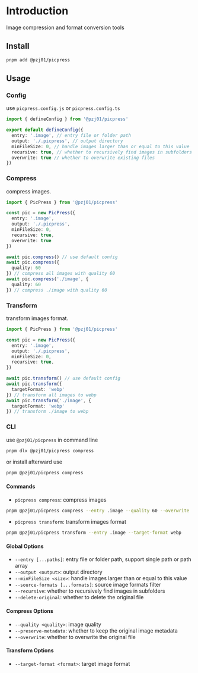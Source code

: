 # Introduction

Image compression and format conversion tools

## Install

```bash
pnpm add @pzj01/picpress
```

## Usage

### Config

use `picpress.config.js` or `picpress.config.ts`

```ts
import { defineConfig } from '@pzj01/picpress'

export default defineConfig({
  entry: '.image', // entry file or folder path
  output: './.picpress', // output directory
  minFileSize: 0, // handle images larger than or equal to this value
  recursive: true, // whether to recursively find images in subfolders
  overwrite: true // whether to overwrite existing files
})
```

### Compress

compress images.

```ts
import { PicPress } from '@pzj01/picpress'

const pic = new PicPress({
  entry: '.image',
  output: './.picpress',
  minFileSize: 0,
  recursive: true,
  overwrite: true
})

await pic.compress() // use default config
await pic.compress({
  quality: 60
}) // compress all images with quality 60
await pic.compress('./image', {
  quality: 60
}) // compress ./image with quality 60
```

### Transform

transform images format.

```ts
import { PicPress } from '@pzj01/picpress'

const pic = new PicPress({
  entry: '.image',
  output: './.picpress',
  minFileSize: 0,
  recursive: true,
})

await pic.transform() // use default config
await pic.transform({
  targetFormat: 'webp'
}) // transform all images to webp
await pic.transform('./image', {
  targetFormat: 'webp'
}) // transform ./image to webp
```

### CLI

use `@pzj01/picpress` in command line

```bash
pnpm dlx @pzj01/picpress compress
```

or install afterward use

```bash
pnpm @pzj01/picpress compress
```

#### Commands

- `picpress compress`: compress images

```bash
pnpm @pzj01/picpress compress --entry .image --quality 60 --overwrite
```

- `picpress transform`: transform images format

```bash
pnpm @pzj01/picpress transform --entry .image --target-format webp
```

#### Global Options

- `--entry [...paths]`: entry file or folder path, support single path or path array
- `--output <output>`: output directory
- `--minFileSize <size>`: handle images larger than or equal to this value
- `--source-formats [...formats]`: source image formats filter
- `--recursive`: whether to recursively find images in subfolders
- `--delete-original`: whether to delete the original file

#### Compress Options

- `--quality <quality>`: image quality
- `--preserve-metadata`: whether to keep the original image metadata
- `--overwrite`: whether to overwrite the original file

#### Transform Options

- `--target-format <format>`: target image format
